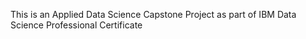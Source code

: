 This is an Applied Data Science Capstone Project as part of IBM Data Science Professional Certificate
